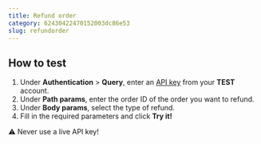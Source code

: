 ```yaml
---
title: Refund order
category: 62430422470152003dc86e53
slug: refundorder
---
```


## How to test

  1. Under **Authentication** > **Query**, enter an [API key](https://docs.multisafepay.com/account/managing-websites/#viewing-the-site-id-api-key-and-secure-code) from your **TEST** account.
  2. Under **Path params**, enter the order ID of the order you want to refund.
  3. Under **Body params**, select the type of refund.
  4. Fill in the required parameters and click **Try it!**

:warning: Never use a live API key!